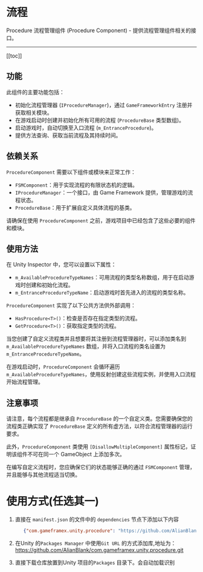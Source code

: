 # 流程

Procedure 流程管理组件 (Procedure Component) - 提供流程管理组件相关的接口。

---

[[toc]]

## 功能

此组件的主要功能包括：

- 初始化流程管理器 (`IProcedureManager`)，通过 `GameFrameworkEntry` 注册并获取相关模块。
- 在游戏启动时创建并初始化所有可用的流程 (`ProcedureBase` 类型数组)。
- 启动游戏时，自动切换至入口流程 (`m_EntranceProcedure`)。
- 提供方法查询、获取当前流程及其持续时间。

## 依赖关系

`ProcedureComponent` 需要以下组件或模块来正常工作：

- `FSMComponent`：用于实现流程的有限状态机的逻辑。
- `IProcedureManager`：一个接口，由 Game Framework 提供，管理游戏的流程状态。
- `ProcedureBase`：用于扩展自定义具体流程的基类。

请确保在使用 `ProcedureComponent` 之前，游戏项目中已经包含了这些必要的组件和模块。

## 使用方法

在 Unity Inspector 中，您可以设置以下属性：

- `m_AvailableProcedureTypeNames`：可用流程的类型名称数组，用于在启动游戏时创建和初始化流程。
- `m_EntranceProcedureTypeName`：启动游戏时首先进入的流程的类型名称。

`ProcedureComponent` 实现了以下公共方法供外部调用：

- `HasProcedure<T>()`：检查是否存在指定类型的流程。
- `GetProcedure<T>()`：获取指定类型的流程。

当您创建了自定义流程类并且想要将其注册到流程管理器时，可以添加类名到 `m_AvailableProcedureTypeNames`
数组，并将入口流程的类名设置为 `m_EntranceProcedureTypeName`。

在游戏启动时，`ProcedureComponent` 会循环遍历 `m_AvailableProcedureTypeNames`，使用反射创建这些流程实例，并使用入口流程开始流程管理。

## 注意事项

请注意，每个流程都是继承自 `ProcedureBase` 的一个自定义类。您需要确保您的流程类正确实现了 `ProcedureBase`
定义的所有虚方法，以符合流程管理器的运行要求。

此外，`ProcedureComponent` 类使用 `[DisallowMultipleComponent]` 属性标记，证明该组件不可在同一个 GameObject 上添加多次。

在编写自定义流程时，您应确保它们的状态能够正确的通过 `FSMComponent` 管理，并且能够与其他流程适当切换。

# 使用方式(任选其一)

1. 直接在 `manifest.json` 的文件中的 `dependencies` 节点下添加以下内容
   ```json
      {"com.gameframex.unity.procedure": "https://github.com/AlianBlank/com.gameframex.unity.procedure.git"}
    ```
2. 在Unity 的`Packages Manager` 中使用`Git URL`
   的方式添加库,地址为：https://github.com/AlianBlank/com.gameframex.unity.procedure.git

3. 直接下载仓库放置到Unity 项目的`Packages` 目录下。会自动加载识别

